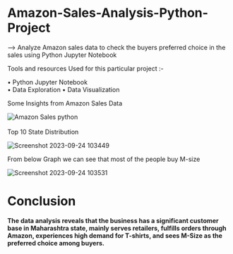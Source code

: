 # Amazon-Sales-Analysis-Python-Project

--> Analyze Amazon sales data to check the buyers preferred choice in the sales using Python Jupyter Notebook  

Tools and resources Used for this particular project :-  

• Python Jupyter Notebook  
• Data Exploration
• Data Visualization  

Some Insights from Amazon Sales Data  

![Amazon Sales python](https://github.com/parthivbhayani/Amazon-Sales-Analysis-Python-Project/assets/124236103/2bb1c66c-b654-4ffb-899d-6bea90dd1070)  
<br>
Top 10 State Distribution  

![Screenshot 2023-09-24 103449](https://github.com/parthivbhayani/Amazon-Sales-Analysis-Python-Project/assets/124236103/e014f91b-885c-4c84-af63-882d74d9c4d8)  

From below Graph we can see that most of the people buy M-size    

![Screenshot 2023-09-24 103531](https://github.com/parthivbhayani/Amazon-Sales-Analysis-Python-Project/assets/124236103/9a8e5876-fa5e-480b-bfae-8d28b4c60bb1)  



<h1>Conclusion</h1>   

<b>The data analysis reveals that the business has a significant customer base in Maharashtra state, mainly serves retailers, fulfills orders through Amazon, experiences high demand for T-shirts, and sees M-Size as the preferred choice among buyers.



